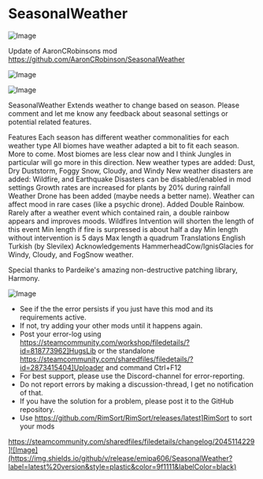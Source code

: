 # SeasonalWeather

![Image](https://i.imgur.com/buuPQel.png)

Update of AaronCRobinsons mod
https://github.com/AaronCRobinson/SeasonalWeather

![Image](https://i.imgur.com/pufA0kM.png)

	
![Image](https://i.imgur.com/Z4GOv8H.png)



SeasonalWeather
Extends weather to change based on season. Please comment and let me know any feedback about seasonal settings or potential related features.

Features
Each season has different weather commonalities for each weather type
All biomes have weather adapted a bit to fit each season. More to come.
Most biomes are less clear now and I think Jungles in particular will go more in this direction.
New weather types are added: Dust, Dry Duststorm, Foggy Snow, Cloudy, and Windy
New weather disasters are added: Wildfire, and Earthquake
Disasters can be disabled/enabled in mod settings
Growth rates are increased for plants by 20% during rainfall
Weather Drone has been added (maybe needs a better name). Weather can affect mood in rare cases (like a psychic drone).
Added Double Rainbow. Rarely after a weather event which contained rain, a double rainbow appears and improves moods.
Wildfires
Intvention will shorten the length of this event
Min length if fire is surpressed is about half a day
Min length without intervention is 5 days
Max length a quadrum
Translations
English
Turkish (by Slevilex)
Acknowledgements
HammerheadCow/IgnisGlacies for Windy, Cloudy, and FogSnow weather.

Special thanks to Pardeike's amazing non-destructive patching library, Harmony.

![Image](https://i.imgur.com/PwoNOj4.png)



-  See if the the error persists if you just have this mod and its requirements active.
-  If not, try adding your other mods until it happens again.
-  Post your error-log using https://steamcommunity.com/workshop/filedetails/?id=818773962]HugsLib or the standalone https://steamcommunity.com/sharedfiles/filedetails/?id=2873415404]Uploader and command Ctrl+F12
-  For best support, please use the Discord-channel for error-reporting.
-  Do not report errors by making a discussion-thread, I get no notification of that.
-  If you have the solution for a problem, please post it to the GitHub repository.
-  Use https://github.com/RimSort/RimSort/releases/latest]RimSort to sort your mods



https://steamcommunity.com/sharedfiles/filedetails/changelog/2045114229]![Image](https://img.shields.io/github/v/release/emipa606/SeasonalWeather?label=latest%20version&style=plastic&color=9f1111&labelColor=black)

